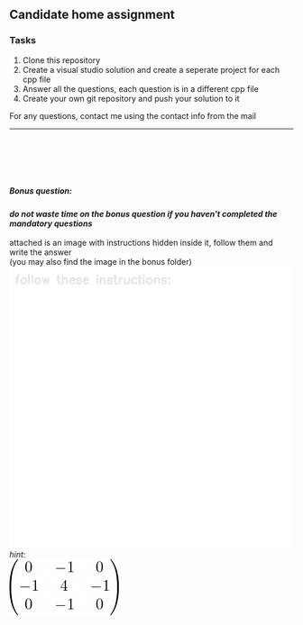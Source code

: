 ## Candidate home assignment

### Tasks
1. Clone this repository
2. Create a visual studio solution and create a seperate project for each cpp file
3. Answer all the questions, each question is in a different cpp file 
4. Create your own git repository and push your solution to it

For any questions, contact me using the contact info from the mail
***
<br> 
<br> 
<br>
<br>

##### _Bonus question_: 
_**do not waste time on the bonus question if you haven't completed the mandatory questions**_ \
 \
attached is an image with instructions hidden inside it, follow them and write the answer \
(you may also find the image in the bonus folder) \
![bonus question](./bonus/img_signed_16bpp.png) \
_hint_: \
![operator](./bonus/laplacian_filter.png)

